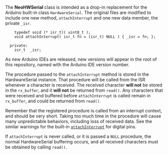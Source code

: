 The **NeoHWSerial** class is intended as a drop-in replacement for the Arduino built-in class `HardwareSerial`.  The original files are modified to include one new method, `attachInterrupt` and one new data member, the private `_isr`.

```
    typedef void (* isr_t)( uint8_t );
    void attachInterrupt( isr_t fn = (isr_t) NULL ) { _isr = fn; };

  private:
    isr_t  _isr;
```

As new Arduino IDEs are released, new versions will appear in the root of this repository, named with the Arduino IDE version number.

The procedure passed to the `attachInterrupt` method is stored in the HardwareSerial instance.  That procedure will be called from the ISR whenever a character is received.  The received character **will not** be stored in the `rx_buffer`, and it **will not** be returned from `read()`.  Any characters that were received and buffered before `attachInterrupt` is called remain in `rx_buffer`, and could be returned from `read()`.

Remember that the registered procedure is called from an interrupt context, and should be very short.  Taking too much time in the procedure will cause many unpredictable behaviors, including loss of received data.  See the similar warnings for the built-in [`attachInterrupt`](https://www.arduino.cc/en/Reference/AttachInterrupt) for digital pins.

If `attachInterrupt` is never called, or it is passed a `NULL` procedure, the normal HardwareSerial buffering occurs, and all received characters must be obtained by calling `read()`.

